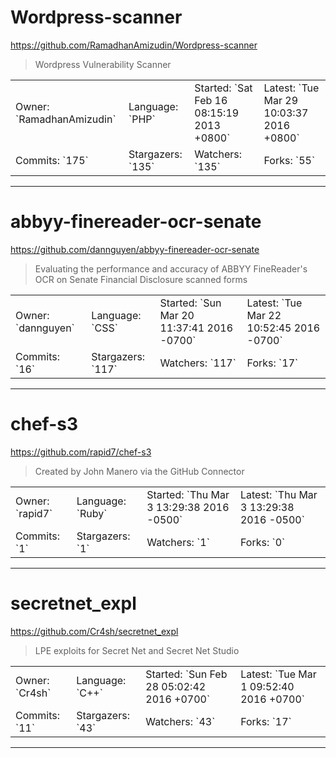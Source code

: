 # Wordpress-scanner

https://github.com/RamadhanAmizudin/Wordpress-scanner
<blockquote>
Wordpress Vulnerability Scanner
</blockquote>

<table>
<tr><td>Owner: `RamadhanAmizudin`</td>
    <td>Language: `PHP`</td>
    <td>Started: `Sat Feb 16 08:15:19 2013 +0800`</td>
    <td>Latest: `Tue Mar 29 10:03:37 2016 +0800`</td></tr>
<tr><td>Commits: `175`</td>
    <td>Stargazers: `135`</td>
    <td>Watchers: `135`</td>
    <td>Forks: `55`</td></tr>
</table>

---

# abbyy-finereader-ocr-senate

https://github.com/dannguyen/abbyy-finereader-ocr-senate
<blockquote>
Evaluating the performance and accuracy of ABBYY FineReader's OCR on Senate Financial Disclosure scanned forms
</blockquote>

<table>
<tr><td>Owner: `dannguyen`</td>
    <td>Language: `CSS`</td>
    <td>Started: `Sun Mar 20 11:37:41 2016 -0700`</td>
    <td>Latest: `Tue Mar 22 10:52:45 2016 -0700`</td></tr>
<tr><td>Commits: `16`</td>
    <td>Stargazers: `117`</td>
    <td>Watchers: `117`</td>
    <td>Forks: `17`</td></tr>
</table>

---

# chef-s3

https://github.com/rapid7/chef-s3
<blockquote>
Created by John Manero via the GitHub Connector
</blockquote>

<table>
<tr><td>Owner: `rapid7`</td>
    <td>Language: `Ruby`</td>
    <td>Started: `Thu Mar 3 13:29:38 2016 -0500`</td>
    <td>Latest: `Thu Mar 3 13:29:38 2016 -0500`</td></tr>
<tr><td>Commits: `1`</td>
    <td>Stargazers: `1`</td>
    <td>Watchers: `1`</td>
    <td>Forks: `0`</td></tr>
</table>

---

# secretnet_expl

https://github.com/Cr4sh/secretnet_expl
<blockquote>
LPE exploits for Secret Net and Secret Net Studio
</blockquote>

<table>
<tr><td>Owner: `Cr4sh`</td>
    <td>Language: `C++`</td>
    <td>Started: `Sun Feb 28 05:02:42 2016 +0700`</td>
    <td>Latest: `Tue Mar 1 09:52:40 2016 +0700`</td></tr>
<tr><td>Commits: `11`</td>
    <td>Stargazers: `43`</td>
    <td>Watchers: `43`</td>
    <td>Forks: `17`</td></tr>
</table>

---

